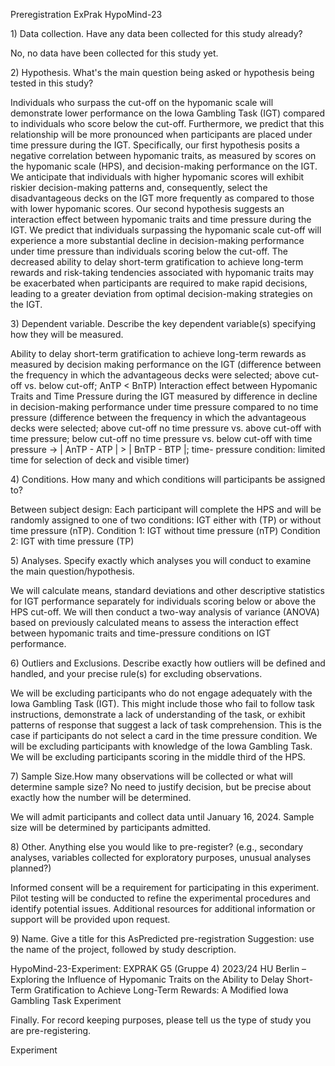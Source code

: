 Preregistration ExPrak HypoMind-23  

 
<p> 1) Data collection. Have any data been collected for this study already?</p>  
<p>No, no data have been collected for this study yet.</p>

<p>2) Hypothesis. What's the main question being asked or hypothesis being 
tested in this study?</p> 

<p>Individuals who surpass the cut-off on the hypomanic scale will demonstrate lower 
performance on the Iowa Gambling Task (IGT) compared to individuals who score below the 
cut-off. Furthermore, we predict that this relationship will be more pronounced when 
participants are placed under time pressure during the IGT.  
Specifically, our first hypothesis posits a negative correlation between hypomanic traits, as measured by scores on the hypomanic scale (HPS), and decision-making performance on the IGT. We anticipate that individuals with higher hypomanic scores will exhibit riskier decision-making patterns and, consequently, select the disadvantageous decks on the IGT more 
frequently as compared to those with lower hypomanic scores. 
Our second hypothesis suggests an interaction effect between hypomanic traits and time 
pressure during the IGT. We predict that individuals surpassing the hypomanic scale cut-off 
will experience a more substantial decline in decision-making performance under time 
pressure than individuals scoring below the cut-off. The decreased ability to delay short-term 
gratification to achieve long-term rewards and risk-taking tendencies associated with 
hypomanic traits may be exacerbated when participants are required to make rapid 
decisions, leading to a greater deviation from optimal decision-making strategies on the IGT. </p>

<p>3) Dependent variable. Describe the key dependent variable(s) specifying 
how they will be measured. </p>

<p> Ability to delay short-term gratification to achieve long-term rewards as measured by 
decision making performance on the IGT (difference between the frequency in which the 
advantageous decks were selected; above cut-off vs. below cut-off; AnTP < BnTP) 
Interaction effect between Hypomanic Traits and Time Pressure during the IGT measured by 
difference in decline in decision-making performance under time pressure compared to no 
time pressure (difference between the frequency in which the advantageous decks were 
selected; above cut-off no time pressure vs. above cut-off with time pressure; below cut-off no 
time pressure vs. below cut-off with time pressure -> | AnTP - ATP | > | BnTP - BTP |; time-
pressure condition: limited time for selection of deck and visible timer) </p>
 
<p>4) Conditions. How many and which conditions will participants be assigned 
to? </p>
<p>Between subject design: Each participant will complete the HPS and will be randomly 
assigned to one of two conditions: IGT either with (TP) or without time pressure (nTP). 
Condition 1: IGT without time pressure (nTP) 
Condition 2: IGT with time pressure (TP) </p>
 
<p>5) Analyses. Specify exactly which analyses you will conduct to examine the 
main question/hypothesis. </p>

<p> We will calculate means, standard deviations and other descriptive statistics for IGT 
performance separately for individuals scoring below or above the HPS cut-off. We will then 
conduct a two-way analysis of variance (ANOVA) based on previously calculated means to 
assess the interaction effect between hypomanic traits and time-pressure conditions on IGT 
performance. </p>

<p> 6) Outliers and Exclusions. Describe exactly how outliers will be defined and 
handled, and your precise rule(s) for excluding observations. </p>

<p> We will be excluding participants who do not engage adequately with the Iowa Gambling Task 
(IGT). This might include those who fail to follow task instructions, demonstrate a lack of 
understanding of the task, or exhibit patterns of response that suggest a lack of task 
comprehension. This is the case if participants do not select a card in the time pressure 
condition. 
We will be excluding participants with knowledge of the Iowa Gambling Task. 
We will be excluding participants scoring in the middle third of the HPS. </p>

<p> 7) Sample Size.How many observations will be collected or what will 
determine sample size? No need to justify decision, but be precise about exactly how the number will be determined. </p>

<p> We will admit participants and collect data until January 16, 2024. Sample size will be 
determined by participants admitted.</p>

<p> 8) Other. Anything else you would like to pre-register?  (e.g., secondary analyses, variables collected for exploratory purposes, unusual analyses planned?) </p>

<p> Informed consent will be a requirement for participating in this experiment. Pilot testing will 
be conducted to refine the experimental procedures and identify potential issues. Additional 
resources for additional information or support will be provided upon request. </p>

<p> 9) Name. Give a title for this AsPredicted pre-registration  Suggestion: use the name of the project, followed by study description. </p>

<p> HypoMind-23-Experiment: EXPRAK G5 (Gruppe 4) 2023/24 HU Berlin – Exploring the 
Influence of Hypomanic Traits on the Ability to Delay Short-Term Gratification to Achieve 
Long-Term Rewards: A Modified Iowa Gambling Task Experiment </p>

<p> Finally. For record keeping purposes, please tell us the type of study you are 
pre-registering. </p>

<p> Experiment </p>

